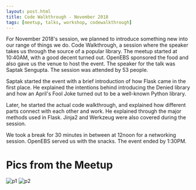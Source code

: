 ```yaml
---
layout: post.html
title: Code Walkthrough - November 2018
tags: [meetup, talks, workshop, codewalkthrough]
---
```


For November 2018's session, we planned to introduce something new into our range of things we do. Code Walkthrough, a session where the speaker takes us through the source of a popular library. The meetup started at 10:40AM, with a good decent turned out. OpenEBS sponsored the food and also gave us the venue to host the event. The speaker for the talk was Saptak Sengupta. The session was attended by 53 people.

Saptak started the event with a brief introduction of how Flask came in the first place. He explained the intentions behind introducing the Denied library and how an April's Fool Joke turned out to be a well-known Python library.

Later, he started the actual code walkthrough, and explained how different parts connect with each other and work. He explained through the major methods used in Flask. Jinja2 and Werkzeug were also covered during the session.

We took a break for 30 minutes in between at 12noon for a networking session. OpenEBS served us with the snacks. The event ended by 1:30PM.


# Pics from the Meetup

![p1](https://secure.meetupstatic.com/photos/event/4/5/e/d/highres_476717901.jpeg)
![p2](https://secure.meetupstatic.com/photos/event/4/5/e/e/highres_476717902.jpeg)
